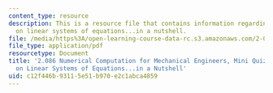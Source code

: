 ```yaml
---
content_type: resource
description: This is a resource file that contains information regarding nutshell
  on linear systems of equations...in a nutshell.
file: /media/https%3A/open-learning-course-data-rc.s3.amazonaws.com/2-086-numerical-computation-for-mechanical-engineers-fall-2014/c12f446b93115e51b970e2c1abca4859_MIT2_086F14_MiniQuiz7.pdf
file_type: application/pdf
resourcetype: Document
title: '2.086 Numerical Computation for Mechanical Engineers, Mini Quiz 7: Nutshell
  on Linear Systems of Equations...in a Nutshell'
uid: c12f446b-9311-5e51-b970-e2c1abca4859
---
```

